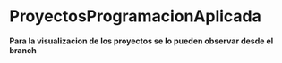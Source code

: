 # ProyectosProgramacionAplicada

**Para la visualizacion de los proyectos se lo pueden observar desde el branch**

